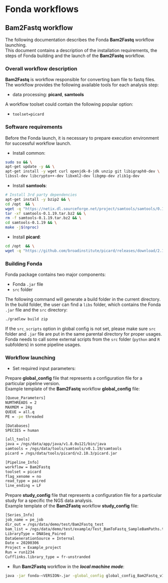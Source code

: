 # Fonda workflows

## Bam2Fastq workflow

The following documentation describes the Fonda **Bam2Fastq** workflow launching.  
This document contains a description of the installation requirements, the steps of Fonda building and the launch of the **Bam2Fastq** workflow.

### Overall workflow description

**Bam2Fastq** is workflow responsible for converting bam file to fastq files.
The workflow provides the following available tools for each analysis step:

- data processing: **picard**, **samtools**

A workflow toolset could contain the following popular option:

- `toolset=picard`

### Software requirements

Before the Fonda launch, it is necessary to prepare execution environment for successful workflow launch.

- Install common:

``` bash
sudo su && \
apt-get update -y && \
apt-get install -y wget curl openjdk-8-jdk unzip git libigraph0-dev \
libssl-dev libcrypto++-dev libxml2-dev libgmp-dev zlib1g-dev
```
-  Install **samtools**:

``` bash
# Install 3rd party dependencies
apt-get install -y bzip2 && \
cd /opt  && \
wget -q "https://netix.dl.sourceforge.net/project/samtools/samtools/0.1.19/samtools-0.1.19.tar.bz2" && \
tar -xf samtools-0.1.19.tar.bz2 && \
rm -f samtools-0.1.19.tar.bz2 && \
cd samtools-0.1.19 && \
make -j$(nproc)
```

-  Install **picard**:

``` bash
cd /opt  && \
wget -q "https://github.com/broadinstitute/picard/releases/download/2.10.3/picard.jar"
```

### Building Fonda

Fonda package contains two major components:

- Fonda `.jar` file
- `src` folder

The following command will generate a build folder in the current directory. In the build folder, the user can find a `libs` folder, which contains the Fonda `.jar` file and the `src` directory:

``` bash
./gradlew build zip
```

If the `src_scripts` option in global config is not set, please make sure `src` folder and `.jar` file are put 
in the same parental directory for proper usages. Fonda needs to call some external scripts from the `src` folder 
(`python` and `R` subfolders) in some pipeline usages.

### Workflow launching

- Set required input parameters:

Prepare **global_config** file that represents a configuration file for a particular pipeline version.  
Example template of the **Bam2Fastq** workflow **global\_config** file:

``` bash
[Queue_Parameters]
NUMTHREADS = 2
MAXMEM = 24g
QUEUE = all.q
PE = -pe threaded

[Databases]
SPECIES = human

[all_tools]
java = /ngs/data/app/java/v1.8.0u121/bin/java
samtools = /ngs/data/tools/samtools/v0.1.19/samtools
picard = /ngs/data/tools/picard/v2.10.3/picard.jar

[Pipeline_Info]
workflow = Bam2Fastq
toolset = picard
flag_xenome = no
read_type = paired
line_ending = LF
```

Prepare **study_config** file that represents a configuration file for a particular study for a specific the NGS data analysis.  
Example template of the **Bam2Fastq** workflow **study\_config** file:

``` bash
[Series_Info]
job_name = pe_job
dir_out = /ngs/data/demo/test/Bam2Fastq_test
bam_list = /ngs/data/demo/test/example/Test_BamToFastq_SampleBamPaths.txt
LibraryType = DNASeq_Paired
DataGenerationSource = Internal
Date = 20200306
Project = Example_project
Run = run1234
Cufflinks.library_type = fr-unstranded
```

- Run **Bam2Fastq** workflow in the **_local machine mode_**:

``` bash
java -jar fonda-<VERSION>.jar -global_config global_config_Bam2Fastq_v1.1.txt -study_config config_Bam2Fastq_test.txt -local
```
